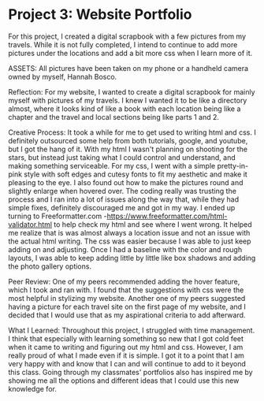 # Project 3: Website Portfolio
For this project, I created a digital scrapbook with a few pictures from my travels. While it is not fully completed, I intend to continue to add more pictures under the locations and add a bit more css when I learn more of it.


ASSETS:
All pictures have been taken on my phone or a handheld camera owned by myself, Hannah Bosco.

Reflection:
For my website, I wanted to create a digital scrapbook for mainly myself with pictures of my travels. I knew I wanted it to be like a directory almost, where it looks kind of like a book with each location being like a chapter and the travel and local sections being like parts 1 and 2.

Creative Process:
It took a while for me to get used to writing html and css. I definitely outsourced some help from both tutorials, google, and youtube, but I got the hang of it.
With my html I wasn't planning on shooting for the stars, but instead just taking what I could control and understand, and making something serviceable.
For my css, I went with a simple pretty-in-pink style with soft edges and cutesy fonts to fit my aesthetic and make it pleasing to the eye. I also found out how to make the pictures round and slightly enlarge when hovered over.
The coding really was trusting the process and I ran into a lot of issues along the way that, while they had simple fixes, definitely discouraged me and got in my way. I ended up turning to Freeformatter.com -https://www.freeformatter.com/html-validator.html to help check my html and see where I went wrong. It helped me realize that is was almost always a location issue and not an issue with the actual html writing.
The css was easier because I was able to just keep adding on and adjusting. Once I had a baseline with the color and rough layouts, I was able to keep adding little by little like box shadows and adding the photo gallery options.

Peer Review:
One of my peers recommended adding the hover feature, which I took and ran with. I found that the suggestions with css were the most helpful in stylizing my website.
Another one of my peers suggested having a picture for each travel site on the first page of my website, and I decided that I would use that as my aspirational criteria to add afterward.

What I Learned:
Throughout this project, I struggled with time management. I think that especially with learning something so new that I got cold feet when it came to writing and figuring out my html and css. However, I am really proud of what I made even if it is simple. I got it to a point that I am very happy with and know that I can and will continue to add to it beyond this class. Going through my classmates' portfolios also has inspired me by showing me all the options and different ideas that I could use this new knowledge for.
